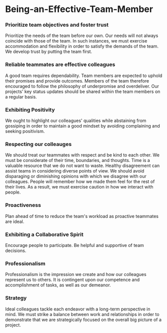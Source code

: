 # Being-an-Effective-Team-Member


### Prioritize team objectives and foster trust

Prioritize the needs of the team before our own. Our needs will not always coincide with those of the team. In such instances, we must exercise accommodation and flexibility in order to satisfy the demands of the team. We develop trust by putting the team first.

### Reliable teammates are effective colleagues

A good team requires dependability. Team members are expected to uphold their promises and provide outcomes. Members of the team therefore encouraged to follow the philosophy of underpromise and overdeliver. Our projects' key status updates should be shared within the team members on a regular basis.

### Exhibiting Positivity

We ought to highlight our colleagues' qualities while abstaining from gossiping in order to maintain a good mindset by avoiding complaining and seeking positivism.


### Respecting our colleauges

We should treat our teammates with respect and be kind to each other. We must be considerate of their time, boundaries, and thoughts. Time is a valuable resource that we do not want to waste. Healthy disagreement can assist teams in considering diverse points of view. We should avoid disparaging or diminishing opinions with which we disagree with our colleagues. People will remember how we made them feel for the rest of their lives. As a result, we must exercise caution in how we interact with people.

### Proactiveness

Plan ahead of time to reduce the team's workload as proactive teammates are ideal.

### Exhibiting a Collaborative Spirit

Encourage people to participate. Be helpful and supportive of team decisions.

### Professionalism 

Professionalism is the impression we create and how our colleagues represent us to others. It is contingent upon our competence and accomplishment of tasks, as well as our demeanor.

### Strategy 

Ideal colleagues tackle each endeavor with a long-term perspective in mind. We must strike a balance between work and relationships in order to demonstrate that we are strategically focused on the overall big picture of a project. 



